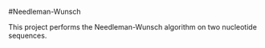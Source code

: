 #Needleman-Wunsch

This project performs the Needleman-Wunsch algorithm on two nucleotide sequences.
